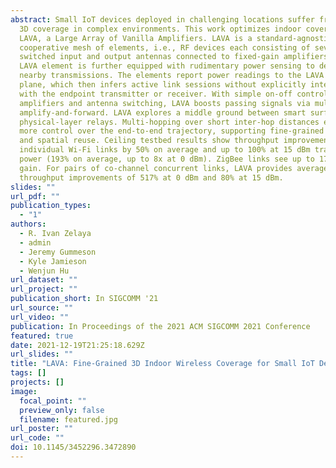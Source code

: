 ```yaml
---
abstract: Small IoT devices deployed in challenging locations suffer from uneven
  3D coverage in complex environments. This work optimizes indoor coverage with
  LAVA, a Large Array of Vanilla Amplifiers. LAVA is a standard-agnostic
  cooperative mesh of elements, i.e., RF devices each consisting of several
  switched input and output antennas connected to fixed-gain amplifiers. Each
  LAVA element is further equipped with rudimentary power sensing to detect
  nearby transmissions. The elements report power readings to the LAVA control
  plane, which then infers active link sessions without explicitly interacting
  with the endpoint transmitter or receiver. With simple on-off control of
  amplifiers and antenna switching, LAVA boosts passing signals via multi hop
  amplify-and-forward. LAVA explores a middle ground between smart surfaces and
  physical-layer relays. Multi-hopping over short inter-hop distances exerts
  more control over the end-to-end trajectory, supporting fine-grained coverage
  and spatial reuse. Ceiling testbed results show throughput improvements to
  individual Wi-Fi links by 50% on average and up to 100% at 15 dBm transmit
  power (193% on average, up to 8x at 0 dBm). ZigBee links see up to 17 dB power
  gain. For pairs of co-channel concurrent links, LAVA provides average per-link
  throughput improvements of 517% at 0 dBm and 80% at 15 dBm.
slides: ""
url_pdf: ""
publication_types:
  - "1"
authors:
  - R. Ivan Zelaya
  - admin
  - Jeremy Gummeson
  - Kyle Jamieson
  - Wenjun Hu
url_dataset: ""
url_project: ""
publication_short: In SIGCOMM '21
url_source: ""
url_video: ""
publication: In Proceedings of the 2021 ACM SIGCOMM 2021 Conference
featured: true
date: 2021-12-19T21:25:18.629Z
url_slides: ""
title: "LAVA: Fine-Grained 3D Indoor Wireless Coverage for Small IoT Devices"
tags: []
projects: []
image:
  focal_point: ""
  preview_only: false
  filename: featured.jpg
url_poster: ""
url_code: ""
doi: 10.1145/3452296.3472890
---
```

